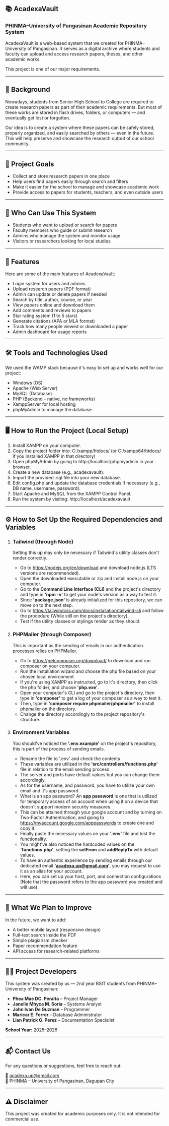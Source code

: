 ## 📚  AcadexaVault  
### PHINMA–University of Pangasinan Academic Repository System

AcadexaVault is a web-based system that we created for PHINMA–University of Pangasinan. It serves as a digital archive where students and faculty can upload and access research papers, theses, and other academic works.

This project is one of our major requirements.

---

## 🧠 Background

Nowadays, students from Senior High School to College are required to create research papers as part of their academic requirements. But most of these works are stored in flash drives, folders, or computers — and eventually get lost or forgotten.

Our idea is to create a system where these papers can be safely stored, properly organized, and easily searched by others — even in the future. This will help preserve and showcase the research output of our school community.

---

## 🎯 Project Goals

- Collect and store research papers in one place  
- Help users find papers easily through search and filters  
- Make it easier for the school to manage and showcase academic work  
- Provide access to papers for students, teachers, and even outside users

---

## 👥 Who Can Use This System

- Students who want to upload or search for papers  
- Faculty members who guide or submit research  
- Admins who manage the system and monitor usage  
- Visitors or researchers looking for local studies

---

## 🧰 Features

Here are some of the main features of AcadexaVault:

- Login system for users and admins  
- Upload research papers (PDF format)  
- Admin can update or delete papers if needed  
- Search by title, author, course, or year  
- View papers online and download them  
- Add comments and reviews to papers  
- Star rating system (1 to 5 stars)  
- Generate citations (APA or MLA format)  
- Track how many people viewed or downloaded a paper  
- Admin dashboard for usage reports

---

## 🛠️ Tools and Technologies Used

We used the WAMP stack because it's easy to set up and works well for our project:

- Windows (OS)  
- Apache (Web Server)  
- MySQL (Database)  
- PHP (Backend – native, no frameworks)  
- XamppServer for local hosting  
- phpMyAdmin to manage the database

---

## 🖥️ How to Run the Project (Local Setup)

1. Install XAMPP on your computer.
2. Copy the project folder into: C:/xampp/htdocs/ (or C:/xampp64/htdocs/ if you installed XAMPP in that directory)
3. Open phpMyAdmin by going to http://localhost/phpmyadmin in your browser.
4. Create a new database (e.g., acadexavault).
5. Import the provided .sql file into your new database.
6. Edit config.php and update the database credentials if necessary (e.g., DB name, username, password).
7. Start Apache and MySQL from the XAMPP Control Panel.
8. Run the system by visiting: http://localhost/acadexavault

---

## ⚙️ How to Set Up the Required Dependencies and Variables

1. ### Tailwind (through Node)

    Setting this up may only be necessary if Tailwind's utility classes don't render correctly.
    - Go to https://nodejs.org/en/download and download node.js (LTS versions are recommended).
    - Open the downloaded executable or zip and install node.js on your computer.
    - Go to the **Command Line Interface (CLI)** and the project's directory and type in **'npm -v'** to get your node's version as a way to test it.
    - Since **'package.json'** is already initialized for this repository, we can move on to the next step.
    - Go to https://tailwindcss.com/docs/installation/tailwind-cli and follow the procedure (While still on the project's directory).
    - Test if the utility classes or stylings render as they should.

2. ### PHPMailer (through Composer)

    This is important as the sending of emails in our authentication processes relies on PHPMailer.
    - Go to https://getcomposer.org/download/ to download and run composer on your computer.
    - Run the installation wizard and choose the php file based on your chosen local environment
    - If you're using XAMPP as instructed, go to it's directory, then click the php folder, and choose **'php.exe'**.
    - Open your computer's CLI and go to the project's directory, then type in **'composer'** to get a log of your composer as a way to test it.
    - Then, type in **'composer require phpmailer/phpmailer'** to install phpmailer on the directory.
    - Change the directory accordingly to the project repository's structure.

3. ### Environment Variables

     You should've noticed the **'.env.example'** on the project's repository, this is part of the process of sending emails.
    - Rename the file to '.env' and check the contents
    - These variables are utilized in the **'src/controllers/functions.php'** file in relation to the email sending process.
    - The server and ports have default values but you can change them accordingly.
    - As for the username, and password, you have to utilize your own email and it's app password.
    - What is an app password? An **app password** is one that is utilized for temporary access of an account when using it on a device that doesn't support modern security measures.
    - This can be attained through your google account and by turning on Two-Factor Authentication, and going to https://myaccount.google.com/apppasswords to create one and copy it.
    - Finally paste the necessary values on your **'.env'** file and test the functionality.
    - You might've also noticed the hardcoded values on the **'functions.php'**, setting the **setFrom** and **addReplyTo** with default values.
    - To have an authentic experience by sending emails through our dedicated email **'acadexa.up@gmail.com'**, you may request to use it as an alias for your account.
    - Here, you can set up your host, port, and connection configurations (Note that the password refers to the app password you created and will use).

---

## 🚀 What We Plan to Improve

In the future, we want to add:

- A better mobile layout (responsive design)  
- Full-text search inside the PDF  
- Simple plagiarism checker  
- Paper recommendation feature  
- API access for research-related platforms

---

## 👨‍💻 Project Developers

This system was created by us — 2nd year BSIT students from PHINMA–University of Pangasinan:

- **Phea Mae DC. Peralta** – Project Manager  
- **Janelle Mhyca M. Soria** – Systems Analyst  
- **John Ivan De Guzman** – Programmer  
- **Maricar E. Ferrer** – Database Administrator  
- **Lian Patrick G. Perez** – Documentation Specialist

**School Year:** 2025–2026  

---

## 📬 Contact Us

For any questions or suggestions, feel free to reach out:

📧 acadexa.up@gmail.com  
📍 PHINMA – University of Pangasinan, Dagupan City

---

## ⚠️ Disclaimer

This project was created for academic purposes only. It is not intended for commercial use.
